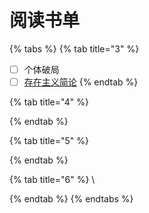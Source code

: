 # 阅读书单

{% tabs %}
{% tab title="3" %}
* [ ] 个体破局
* [ ] [存在主义简论](https://njnueducn-my.sharepoint.com/:u:/g/personal/19220422\_njnu\_edu\_cn/EU8LGLc2069PvcG\_gmrpA\_wBaQw7jggRrN4VYvpQ-Juqaw?e=LLUM4i)
{% endtab %}

{% tab title="4" %}

{% endtab %}

{% tab title="5" %}

{% endtab %}

{% tab title="6" %}
\

{% endtab %}
{% endtabs %}
